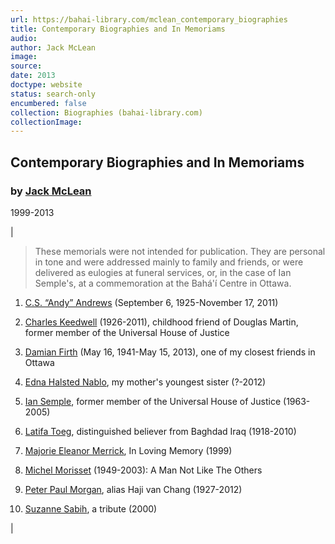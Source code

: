 ```yaml
---
url: https://bahai-library.com/mclean_contemporary_biographies
title: Contemporary Biographies and In Memoriams
audio: 
author: Jack McLean
image: 
source: 
date: 2013
doctype: website
status: search-only
encumbered: false
collection: Biographies (bahai-library.com)
collectionImage: 
---
```



## Contemporary Biographies and In Memoriams

### by [Jack McLean](https://bahai-library.com/author/Jack+McLean)

1999-2013


| 
> These memorials were not intended for publication. They are personal in tone and were addressed mainly to family and friends, or were delivered as eulogies at funeral services, or, in the case of Ian Semple's, at a commemoration at the Bahá'í Centre in Ottawa.

1.  [C.S. “Andy” Andrews](http://jack-mclean.com/memoriam/andy-andrews/) (September 6, 1925-November 17, 2011)
    
2.  [Charles Keedwell](http://jack-mclean.com/memoriam/charles-austin-keedwell/) (1926-2011), childhood friend of Douglas Martin, former member of the Universal House of Justice
    
3.  [Damian Firth](http://jack-mclean.com/memoriam/damian-firth/) (May 16, 1941-May 15, 2013), one of my closest friends in Ottawa
    
4.  [Edna Halsted Nablo](http://jack-mclean.com/memoriam/edna-halsted-nablo/), my mother's youngest sister (?-2012)
    
5.  [Ian Semple](http://jack-mclean.com/memoriam/ian-semple/), former member of the Universal House of Justice (1963-2005)
    
6.  [Latifa Toeg](http://jack-mclean.com/memoriam/latifa-toeg/), distinguished believer from Baghdad Iraq (1918-2010)
    
7.  [Majorie Eleanor Merrick](http://jack-mclean.com/memoriam/majorie-eleanor-merrick/), In Loving Memory (1999)
    
8.  [Michel Morisset](http://jack-mclean.com/memoriam/memoriam-michael-morisset/) (1949-2003): A Man Not Like The Others
    
9.  [Peter Paul Morgan](http://jack-mclean.com/memoriam/peter-paul-morgan/), alias Haji van Chang (1927-2012)
    
10.  [Suzanne Sabih](http://jack-mclean.com/memoriam/tribute-suzanne-sabih/), a tribute (2000)
    



 |